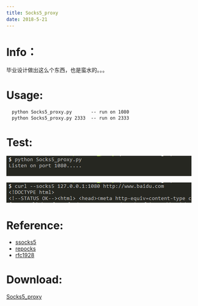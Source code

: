```yaml
---
title: Socks5_proxy
date: 2018-5-21
---
```

# Info：

毕业设计做出这么个东西，也是蛮水的。。。	
	
# Usage:
```
  python Socks5_proxy.py       -- run on 1080
  python Socks5_proxy.py 2333  -- run on 2333
```
# Test:

![](/images/test1.PNG)

![](/images/test2.PNG)

# Reference:

- [ssocks5](https://github.com/felix021/ssocks5/blob/master/ssocks5.py)
- [repocks](https://github.com/RicterZ/reprocks/blob/master/server/reprocks_server.py)
- [rfc1928](https://www.ietf.org/rfc/rfc1928.txt)
# Download:

[Socks5_proxy](https://github.com/sun1024/Socks5_proxy)
